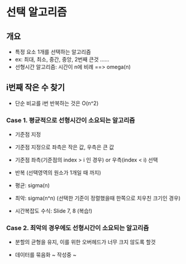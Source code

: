 # 선택 알고리즘

## 개요
* 특정 요소 1개를 선택하는 알고리즘
* ex: 최대, 최소, 중간, 중앙, 2번째 큰것 ......
* 선형시간 알고리즘: 시간이 n에 비례 ==> omega(n)

## i번째 작은 수 찾기
* 단순 비교를 i번 반복하는 것은 O(n^2)

### Case 1. 평균적으로 선형시간이 소요되는 알고리즘
* 기준점 지정
* 기준점 지정으로 좌측은 작은 값, 우측은 큰 값
* 기준점 좌측(기준점의 index > i 인 경우) or 우측(index < i) 선택
* 반복 (선택영역의 원소가 1개일 때 까지)

* 평균: sigma(n)
* 최악: sigma(n^n) (선택한 기준이 정렬했을때 한쪽으로 치우친 크기인 경우)

* 시간복잡도 수식: Slide 7, 8 (복습!)

### Case 2. 최악의 경우에도 선형시간이 소요되는 알고리즘
* 분할의 균형을 유지, 이를 위한 오버헤드가 너무 크지 않도록 할것

* 데이터를 묶음화
~ 작성중 ~